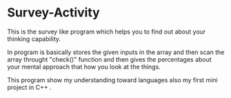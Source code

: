# Survey-Activity
This is the survey like program which helps you to find out about your thinking capability.


In program is basically stores the given inputs in the array and then scan the array throught "check()" function
and then gives the percentages about your mental approach that how you look at the things.    



This program show my understanding toward languages also my first mini project in C++ .
